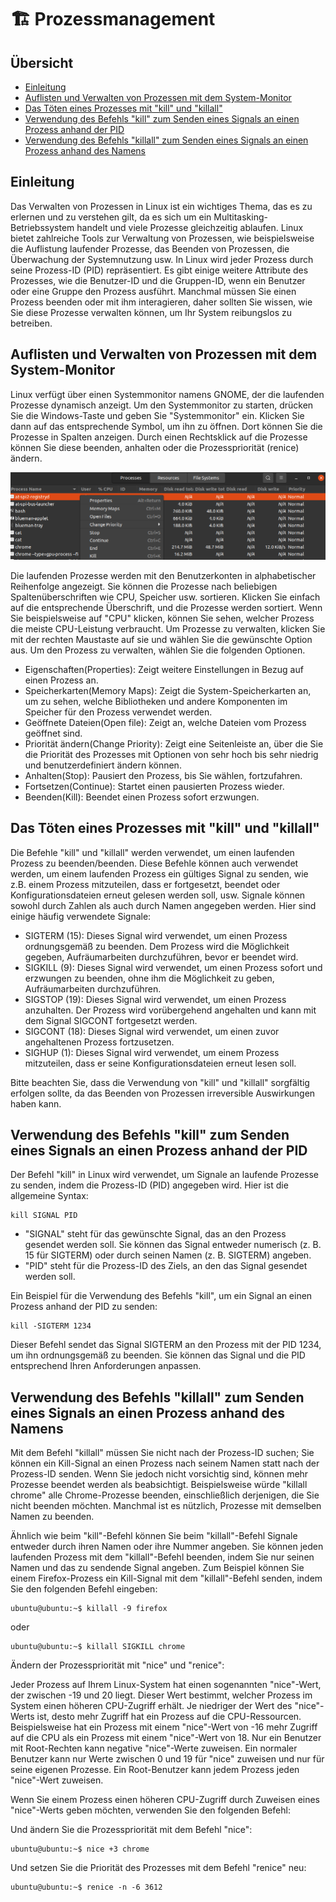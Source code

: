 # 🏗 Prozessmanagement

## Übersicht

* [Einleitung](processmanagement.md#einleitung)
* [Auflisten und Verwalten von Prozessen mit dem System-Monitor](processmanagement.md#auflisten-und-verwalten-von-prozessen-mit-dem-system-monitor)
* [Das Töten eines Prozesses mit "kill" und "killall"](processmanagement.md#das-töten-eines-prozesses-mit-kill-und-killall)
* [Verwendung des Befehls "kill" zum Senden eines Signals an einen Prozess anhand der PID](processmanagement.md#verwendung-des-befehls-kill-zum-senden-eines-signals-an-einen-prozess-anhand-der-pid)
* [Verwendung des Befehls "killall" zum Senden eines Signals an einen Prozess anhand des Namens](processmanagement.md#verwendung-des-befehls-killall-zum-senden-eines-signals-an-einen-prozess-anhand-des-namens)

## Einleitung

Das Verwalten von Prozessen in Linux ist ein wichtiges Thema, das es zu erlernen und zu verstehen gilt, da es sich um ein Multitasking-Betriebssystem handelt und viele Prozesse gleichzeitig ablaufen. Linux bietet zahlreiche Tools zur Verwaltung von Prozessen, wie beispielsweise die Auflistung laufender Prozesse, das Beenden von Prozessen, die Überwachung der Systemnutzung usw. In Linux wird jeder Prozess durch seine Prozess-ID (PID) repräsentiert. Es gibt einige weitere Attribute des Prozesses, wie die Benutzer-ID und die Gruppen-ID, wenn ein Benutzer oder eine Gruppe den Prozess ausführt. Manchmal müssen Sie einen Prozess beenden oder mit ihm interagieren, daher sollten Sie wissen, wie Sie diese Prozesse verwalten können, um Ihr System reibungslos zu betreiben.

## Auflisten und Verwalten von Prozessen mit dem System-Monitor

Linux verfügt über einen Systemmonitor namens GNOME, der die laufenden Prozesse dynamisch anzeigt. Um den Systemmonitor zu starten, drücken Sie die Windows-Taste und geben Sie "Systemmonitor" ein. Klicken Sie dann auf das entsprechende Symbol, um ihn zu öffnen. Dort können Sie die Prozesse in Spalten anzeigen. Durch einen Rechtsklick auf die Prozesse können Sie diese beenden, anhalten oder die Prozesspriorität (renice) ändern.

![System Monitor](pul-system_monitor.webp)

Die laufenden Prozesse werden mit den Benutzerkonten in alphabetischer Reihenfolge angezeigt. Sie können die Prozesse nach beliebigen Spaltenüberschriften wie CPU, Speicher usw. sortieren. Klicken Sie einfach auf die entsprechende Überschrift, und die Prozesse werden sortiert. Wenn Sie beispielsweise auf "CPU" klicken, können Sie sehen, welcher Prozess die meiste CPU-Leistung verbraucht. Um Prozesse zu verwalten, klicken Sie mit der rechten Maustaste auf sie und wählen Sie die gewünschte Option aus. Um den Prozess zu verwalten, wählen Sie die folgenden Optionen.

* Eigenschaften(Properties): Zeigt weitere Einstellungen in Bezug auf einen Prozess an.
* Speicherkarten(Memory Maps): Zeigt die System-Speicherkarten an, um zu sehen, welche Bibliotheken und andere Komponenten im Speicher für den Prozess verwendet werden.
* Geöffnete Dateien(Open file): Zeigt an, welche Dateien vom Prozess geöffnet sind.
* Priorität ändern(Change Priority): Zeigt eine Seitenleiste an, über die Sie die Priorität des Prozesses mit Optionen von sehr hoch bis sehr niedrig und benutzerdefiniert ändern können.
* Anhalten(Stop): Pausiert den Prozess, bis Sie wählen, fortzufahren.
* Fortsetzen(Continue): Startet einen pausierten Prozess wieder.
* Beenden(Kill): Beendet einen Prozess sofort erzwungen.

## Das Töten eines Prozesses mit "kill" und "killall"

Die Befehle "kill" und "killall" werden verwendet, um einen laufenden Prozess zu beenden/beenden. Diese Befehle können auch verwendet werden, um einem laufenden Prozess ein gültiges Signal zu senden, wie z.B. einem Prozess mitzuteilen, dass er fortgesetzt, beendet oder Konfigurationsdateien erneut gelesen werden soll, usw. Signale können sowohl durch Zahlen als auch durch Namen angegeben werden. Hier sind einige häufig verwendete Signale:

* SIGTERM (15): Dieses Signal wird verwendet, um einen Prozess ordnungsgemäß zu beenden. Dem Prozess wird die Möglichkeit gegeben, Aufräumarbeiten durchzuführen, bevor er beendet wird.
* SIGKILL (9): Dieses Signal wird verwendet, um einen Prozess sofort und erzwungen zu beenden, ohne ihm die Möglichkeit zu geben, Aufräumarbeiten durchzuführen.
* SIGSTOP (19): Dieses Signal wird verwendet, um einen Prozess anzuhalten. Der Prozess wird vorübergehend angehalten und kann mit dem Signal SIGCONT fortgesetzt werden.
* SIGCONT (18): Dieses Signal wird verwendet, um einen zuvor angehaltenen Prozess fortzusetzen.
* SIGHUP (1): Dieses Signal wird verwendet, um einem Prozess mitzuteilen, dass er seine Konfigurationsdateien erneut lesen soll.

Bitte beachten Sie, dass die Verwendung von "kill" und "killall" sorgfältig erfolgen sollte, da das Beenden von Prozessen irreversible Auswirkungen haben kann.

## Verwendung des Befehls "kill" zum Senden eines Signals an einen Prozess anhand der PID

Der Befehl "kill" in Linux wird verwendet, um Signale an laufende Prozesse zu senden, indem die Prozess-ID (PID) angegeben wird. Hier ist die allgemeine Syntax:

```shell
kill SIGNAL PID
```

* "SIGNAL" steht für das gewünschte Signal, das an den Prozess gesendet werden soll. Sie können das Signal entweder numerisch (z. B. 15 für SIGTERM) oder durch seinen Namen (z. B. SIGTERM) angeben.
* "PID" steht für die Prozess-ID des Ziels, an den das Signal gesendet werden soll.

Ein Beispiel für die Verwendung des Befehls "kill", um ein Signal an einen Prozess anhand der PID zu senden:

```shell
kill -SIGTERM 1234
```

Dieser Befehl sendet das Signal SIGTERM an den Prozess mit der PID 1234, um ihn ordnungsgemäß zu beenden. Sie können das Signal und die PID entsprechend Ihren Anforderungen anpassen.

## Verwendung des Befehls "killall" zum Senden eines Signals an einen Prozess anhand des Namens

Mit dem Befehl "killall" müssen Sie nicht nach der Prozess-ID suchen; Sie können ein Kill-Signal an einen Prozess nach seinem Namen statt nach der Prozess-ID senden. Wenn Sie jedoch nicht vorsichtig sind, können mehr Prozesse beendet werden als beabsichtigt. Beispielsweise würde "killall chrome" alle Chrome-Prozesse beenden, einschließlich derjenigen, die Sie nicht beenden möchten. Manchmal ist es nützlich, Prozesse mit demselben Namen zu beenden.

Ähnlich wie beim "kill"-Befehl können Sie beim "killall"-Befehl Signale entweder durch ihren Namen oder ihre Nummer angeben. Sie können jeden laufenden Prozess mit dem "killall"-Befehl beenden, indem Sie nur seinen Namen und das zu sendende Signal angeben. Zum Beispiel können Sie einem Firefox-Prozess ein Kill-Signal mit dem "killall"-Befehl senden, indem Sie den folgenden Befehl eingeben:

```shell
ubuntu@ubuntu:~$ killall -9 firefox
```

oder

```shell
ubuntu@ubuntu:~$ killall SIGKILL chrome
```

Ändern der Prozesspriorität mit "nice" und "renice":

Jeder Prozess auf Ihrem Linux-System hat einen sogenannten "nice"-Wert, der zwischen -19 und 20 liegt. Dieser Wert bestimmt, welcher Prozess im System einen höheren CPU-Zugriff erhält. Je niedriger der Wert des "nice"-Werts ist, desto mehr Zugriff hat ein Prozess auf die CPU-Ressourcen. Beispielsweise hat ein Prozess mit einem "nice"-Wert von -16 mehr Zugriff auf die CPU als ein Prozess mit einem "nice"-Wert von 18. Nur ein Benutzer mit Root-Rechten kann negative "nice"-Werte zuweisen. Ein normaler Benutzer kann nur Werte zwischen 0 und 19 für "nice" zuweisen und nur für seine eigenen Prozesse. Ein Root-Benutzer kann jedem Prozess jeden "nice"-Wert zuweisen.

Wenn Sie einem Prozess einen höheren CPU-Zugriff durch Zuweisen eines "nice"-Werts geben möchten, verwenden Sie den folgenden Befehl:

Und ändern Sie die Prozesspriorität mit dem Befehl "nice":

```shell
ubuntu@ubuntu:~$ nice +3 chrome
```

Und setzen Sie die Priorität des Prozesses mit dem Befehl "renice" neu:

```shell
ubuntu@ubuntu:~$ renice -n -6 3612
```
